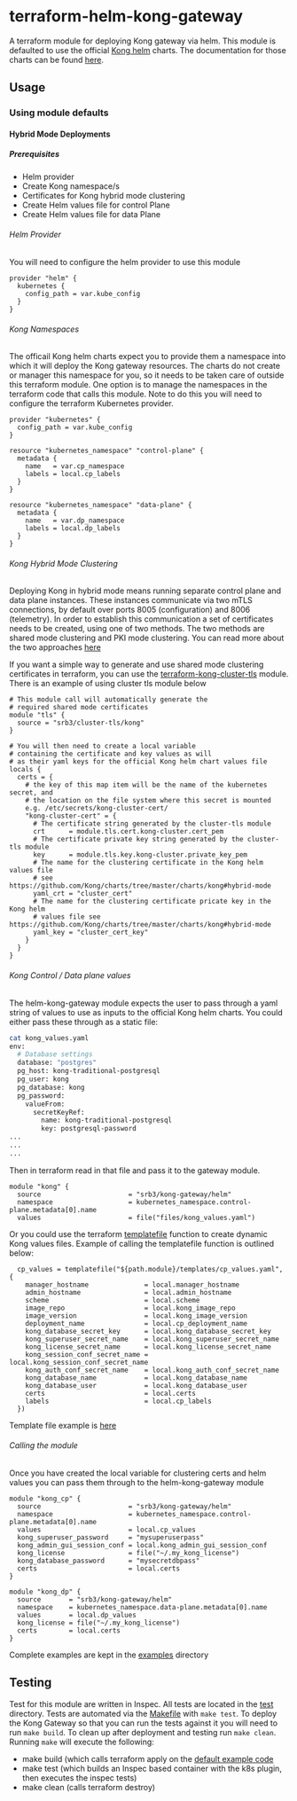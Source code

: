 # terraform-helm-kong-gateway

A terraform module for deploying Kong gateway via helm.
This module is defaulted to use the official [Kong helm](https://charts.konghq.com/)
charts. The documentation for those charts can be found [here](https://github.com/Kong/charts/blob/master/charts/kong/README.md).


## Usage

### Using module defaults

#### Hybrid Mode Deployments

##### Prerequisites

- Helm provider
- Create Kong namespace/s
- Certificates for Kong hybrid mode clustering
- Create Helm values file for control Plane
- Create Helm values file for data Plane

###### Helm Provider

You will need to configure the helm provider to use this module

```HCL
provider "helm" {
  kubernetes {
    config_path = var.kube_config
  }
}
```

###### Kong Namespaces

The officail Kong helm charts expect you to provide them a namespace
into which it will deploy the Kong gateway resources.
The charts do not create or manager this namespace for you, so it needs
to be taken care of outside this terraform module.
One option is to manage the namespaces in the terraform code that calls this module.
Note to do this you will need to configure the terraform Kubernetes provider.

```HCL
provider "kubernetes" {
  config_path = var.kube_config
}

resource "kubernetes_namespace" "control-plane" {
  metadata {
    name   = var.cp_namespace
    labels = local.cp_labels
  }
}

resource "kubernetes_namespace" "data-plane" {
  metadata {
    name   = var.dp_namespace
    labels = local.dp_labels
  }
}
```

###### Kong Hybrid Mode Clustering

Deploying Kong in hybrid mode means running separate control plane and
data plane instances. These instances communicate via two mTLS connections,
by default over ports 8005 (configuration) and 8006 (telemetry).
In order to establish this communication a set of certificates needs to be created,
using one of two methods. The two methods are shared mode clustering and PKI
mode clustering. You can read more about the two approaches [here](https://docs.konghq.com/gateway-oss/2.5.x/hybrid-mode/#configuration-properties)

If you want a simple way to generate and use shared mode clustering certificates
in terraform, you can use the [terraform-kong-cluster-tls](https://registry.terraform.io/modules/srb3/cluster-tls/kong/latest)
module. There is an example of using cluster tls module below

```HCL
# This module call will automatically generate the
# required shared mode certificates
module "tls" {
  source = "srb3/cluster-tls/kong"
}

# You will then need to create a local variable
# containing the certificate and key values as will
# as their yaml keys for the official Kong helm chart values file
locals {
  certs = {
    # the key of this map item will be the name of the kubernetes secret, and
    # the location on the file system where this secret is mounted
    e.g. /etc/secrets/kong-cluster-cert/ 
    "kong-cluster-cert" = {
      # The certificate string generated by the cluster-tls module
      crt      = module.tls.cert.kong-cluster.cert_pem
      # The certificate private key string generated by the cluster-tls module
      key      = module.tls.key.kong-cluster.private_key_pem
      # The name for the clustering certificate in the Kong helm values file
      # see https://github.com/Kong/charts/tree/master/charts/kong#hybrid-mode
      yaml_crt = "cluster_cert"
      # The name for the clustering certificate pricate key in the Kong helm
      # values file see https://github.com/Kong/charts/tree/master/charts/kong#hybrid-mode
      yaml_key = "cluster_cert_key"
    }
  }
}
```

###### Kong Control / Data plane values

The helm-kong-gateway module expects the user to pass through a yaml string
of values to use as inputs to the official Kong helm charts. You could either
pass these through as a static file:

```bash
cat kong_values.yaml
env:
  # Database settings
  database: "postgres"
  pg_host: kong-traditional-postgresql
  pg_user: kong
  pg_database: kong
  pg_password:
    valueFrom:
      secretKeyRef:
        name: kong-traditional-postgresql
        key: postgresql-password
...
...
...
```

Then in terraform read in that file and pass it to the gateway module.

```HCL
module "kong" {
  source                      = "srb3/kong-gateway/helm"
  namespace                   = kubernetes_namespace.control-plane.metadata[0].name
  values                      = file("files/kong_values.yaml")
```

Or you could use the terraform [templatefile](https://www.terraform.io/docs/language/functions/templatefile.html)
function to create dynamic Kong values files. Example of calling the templatefile
function is outlined below:

```HCL
  cp_values = templatefile("${path.module}/templates/cp_values.yaml", {
    manager_hostname              = local.manager_hostname
    admin_hostname                = local.admin_hostname
    scheme                        = local.scheme
    image_repo                    = local.kong_image_repo
    image_version                 = local.kong_image_version
    deployment_name               = local.cp_deployment_name
    kong_database_secret_key      = local.kong_database_secret_key
    kong_superuser_secret_name    = local.kong_superuser_secret_name
    kong_license_secret_name      = local.kong_license_secret_name
    kong_session_conf_secret_name = local.kong_session_conf_secret_name
    kong_auth_conf_secret_name    = local.kong_auth_conf_secret_name
    kong_database_name            = local.kong_database_name
    kong_database_user            = local.kong_database_user
    certs                         = local.certs
    labels                        = local.cp_labels
  })
```

Template file example is [here](./examples/default/templates/control_plane_values.yaml)

###### Calling the module

Once you have created the local variable for clustering certs and helm values
you can pass them through to the helm-kong-gateway module

```HCL
module "kong_cp" {
  source                      = "srb3/kong-gateway/helm"
  namespace                   = kubernetes_namespace.control-plane.metadata[0].name
  values                      = local.cp_values
  kong_superuser_password     = "mysuperuserpass"
  kong_admin_gui_session_conf = local.kong_admin_gui_session_conf
  kong_license                = file("~/.my_kong_license")
  kong_database_password      = "mysecretdbpass"
  certs                       = local.certs
}

module "kong_dp" {
  source       = "srb3/kong-gateway/helm"
  namespace    = kubernetes_namespace.data-plane.metadata[0].name
  values       = local.dp_values
  kong_license = file("~/.my_kong_license")
  certs        = local.certs
}
```

Complete examples are kept in the [examples](./examples) directory

## Testing

Test for this module are written in Inspec. All
tests are located in the [test](./test/) directory. Tests are automated
via the [Makefile](./Makefile) with `make test`.
To deploy the Kong Gateway so that you can run the tests against it you will
need to run `make build`. To clean up after deployment and testing run `make clean`.
Running `make` will execute the following:

- make build (which calls terraform apply on the [default example code](./examples/default)
- make test (which builds an Inspec based container with the k8s plugin, then
             executes the inspec tests)
- make clean (calls terraform destroy)
